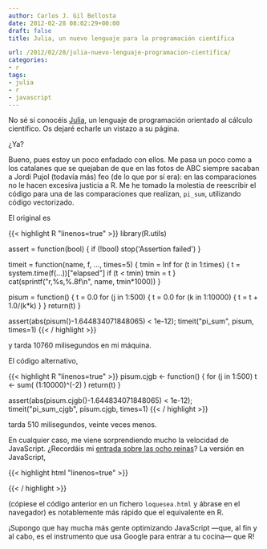 ```yaml
---
author: Carlos J. Gil Bellosta
date: 2012-02-28 08:02:29+00:00
draft: false
title: Julia, un nuevo lenguaje para la programación científica

url: /2012/02/28/julia-nuevo-lenguaje-programacion-cientifica/
categories:
- r
tags:
- julia
- r
- javascript
---
```


No sé si conocéis [Julia](http://julialang.org/), un lenguaje de programación orientado al cálculo científico. Os dejaré echarle un vistazo a su página.

¿Ya?

Bueno, pues estoy un poco enfadado con ellos. Me pasa un poco como a los catalanes que se quejaban de que en las fotos de ABC siempre sacaban a Jordi Pujol (todavía más) feo (de lo que por sí era): en las comparaciones no le hacen excesiva justicia a R. Me he tomado la molestia de reescribir el código para una de las comparaciones que realizan, `pi_sum`, utilizando código vectorizado.

El original es

{{< highlight R "linenos=true" >}}
library(R.utils)

assert = function(bool) {
    if (!bool) stop('Assertion failed')
}

timeit = function(name, f, ..., times=5) {
    tmin = Inf
    for (t in 1:times) {
        t = system.time(f(...))["elapsed"]
        if (t < tmin) tmin = t
    }
    cat(sprintf("r,%s,%.8f\n", name, tmin*1000))
}

pisum = function() {
    t = 0.0
    for (j in 1:500) {
        t = 0.0
        for (k in 1:10000) {
            t = t + 1.0/(k*k)
        }
    }
    return(t)
}

assert(abs(pisum()-1.644834071848065) < 1e-12);
timeit("pi_sum", pisum, times=1)
{{< / highlight >}}

y tarda 10760 milisegundos en mi máquina.

El código alternativo,

{{< highlight R "linenos=true" >}}
pisum.cjgb <- function() {
    for (j in 1:500)
        t <- sum( (1:10000)^(-2) )
    return(t)
}

assert(abs(pisum.cjgb()-1.644834071848065) < 1e-12);
timeit("pi_sum_cjgb", pisum.cjgb, times=1)
{{< / highlight >}}

tarda 510 milisegundos, veinte veces menos.

En cualquier caso, me viene sorprendiendo mucho la velocidad de JavaScript. ¿Recordáis mi [entrada sobre las ocho reinas](http://www.datanalytics.com/blog/2012/01/23/nueve-reinas-con-sas-y-r-tambien/)? La versión en JavaScript,

{{< highlight html "linenos=true" >}}
<body onload="javascript:cnt=0;

function backTrack(trial,next){
  if (trial.length==0){return true;}
  else {
    for (var i in trial){
      if (Math.abs(trial.length-i)==Math.abs(next-trial[i])){
        return false;
      }
    }
    return true;
  }
}

function perm(p,l){
  if (l.length==0){
    cnt++;document.write(cnt+'::'+p+'<br/>')
  }
  else {
    for (var i in l){
      if (backTrack(p,l[i])){
        perm(p.concat(l[i]),
        l.slice(0,l.indexOf(l[i])).concat(l.slice(l.indexOf(l[i])+1,l.length))
        );
      }
    }
  }
}

perm([],[1,2,3,4,5,6,7,8,9,10,11])">

</body>
{{< / highlight >}}

(cópiese el código anterior en un fichero `loquesea.html` y ábrase en el navegador) es notablemente más rápido que el equivalente en R.

¡Supongo que hay mucha más gente optimizando JavaScript —que, al fin y al cabo, es el instrumento que usa Google para entrar a tu cocina— que R!
